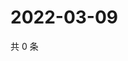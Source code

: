 # 2022-03-09

共 0 条

<!-- BEGIN WEIBO -->
<!-- 最后更新时间 Wed Mar 09 2022 19:10:46 GMT+0800 (China Standard Time) -->

<!-- END WEIBO -->
